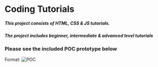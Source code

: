 # Coding Tutorials
 
##### This project consists of HTML, CSS & JS tutorials. 
##### The project includes beginner, intermediate & advanced level tutorials


#####   
#####    
### Please see the included POC prototype below

Format: ![POC](https://github.com/BrandonButler123/Tutorial1/blob/main/website1POC.jpg)